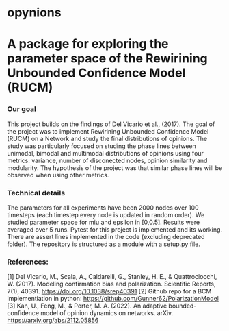 # opynions
# A package for exploring the parameter space of the Rewirining Unbounded Confidence Model (RUCM)

### Our goal ###
This project builds on the findings of Del Vicario et al., (2017). The goal of the project was to implement Rewirining Unbounded Confidence Model (RUCM) on a Network and study the final distributions of opinions. The study was particularly focused on studing the phase lines between unimodal, bimodal and multimodal distributions of opinions using four metrics: variance, number of disconected nodes, opinion similarity and modularity. The hypothesis of the project was that similar phase lines will be observed when using other metrics. 

### Technical details ####
The parameters for all experiments have been 2000 nodes over 100 timesteps (each timestep every node is updated in random order). We studied parameter space for miu and epsilon in [0,0.5]. Results were averaged over 5 runs. 
Pytest for this project is implemented and its working. There are assert lines implemented in the code (excluding deprecated folder). The repository is structured as a module with a setup.py file. 

### References: ###
[1] Del Vicario, M., Scala, A., Caldarelli, G., Stanley, H. E., & Quattrociocchi, W. (2017). Modeling confirmation bias and polarization. Scientific Reports, 7(1), 40391. https://doi.org/10.1038/srep40391
[2] Github repo for a BCM implementiation in python: https://github.com/Gunner62/PolarizationModel
[3] Kan, U., Feng, M., & Porter, M. A. (2022). An adaptive bounded-confidence model of opinion dynamics on networks. arXiv. https://arxiv.org/abs/2112.05856
